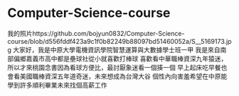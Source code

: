 # Computer-Science-course
我的照片https://github.com/bojyun0832/Computer-Science-course/blob/d556fddf423a9c1f0b82249b88097bd51460052a/S__5169173.jpg
大家好，我是中原大學電機資訊學院智慧運算與大數據學士班一甲
我是來自南部偏鄉嘉義市高中都是壘球社從小就喜歡打棒球
喜歡看中華職棒資深九年猿迷，所以才來桃園念書因為看球方便比，最討厭象迷看一個揍一個
早上起床吃早餐也會看美國職棒資深五年道奇迷，未來想成為台灣大谷
個性內向害羞希望在中原能學到許多順利畢業未來找個高薪工作
